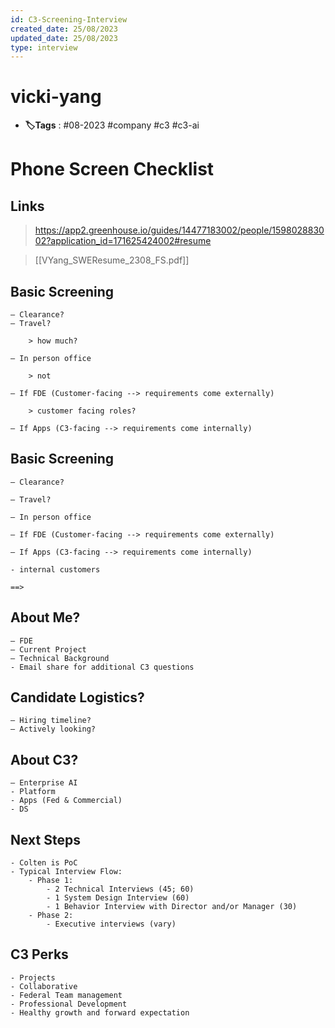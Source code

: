 ```yaml
---
id: C3-Screening-Interview
created_date: 25/08/2023
updated_date: 25/08/2023
type: interview
---
```


#  vicki-yang

- **🏷️Tags** :  #08-2023 #company #c3 #c3-ai 


# Phone Screen Checklist

## Links

> https://app2.greenhouse.io/guides/14477183002/people/159802883002?application_id=171625424002#resume

> [[VYang_SWEResume_2308_FS.pdf]]

## Basic Screening

	– Clearance?
	– Travel?
	
		> how much? 

	– In person office

		> not 

	– If FDE (Customer-facing --> requirements come externally)

		> customer facing roles? 
	
	– If Apps (C3-facing --> requirements come internally)

## Basic Screening

	– Clearance?
	
	– Travel?
	
	– In person office
	
	– If FDE (Customer-facing --> requirements come externally)
	
	– If Apps (C3-facing --> requirements come internally)

	- internal customers 

	==> 

## About Me?

	– FDE 
	– Current Project
	– Technical Background
	- Email share for additional C3 questions

## Candidate Logistics?

	– Hiring timeline?
	– Actively looking?
## About C3?

	– Enterprise AI
	- Platform
	- Apps (Fed & Commercial)
	- DS

## Next Steps

	- Colten is PoC
	- Typical Interview Flow:
		- Phase 1:
			- 2 Technical Interviews (45; 60)
			- 1 System Design Interview (60)
			- 1 Behavior Interview with Director and/or Manager (30)
		- Phase 2: 
			- Executive interviews (vary)

## C3 Perks

	- Projects
	- Collaborative
	- Federal Team management
	- Professional Development
	- Healthy growth and forward expectation